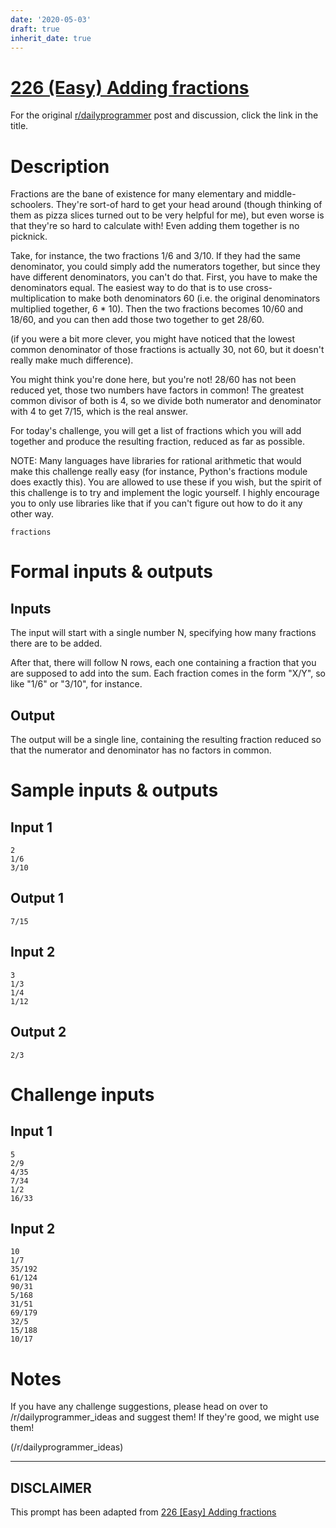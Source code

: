 ```yaml
---
date: '2020-05-03'
draft: true
inherit_date: true
---
```


# [226 (Easy) Adding fractions](https://www.reddit.com/r/dailyprogrammer/comments/3fmke1/20150803_challenge_226_easy_adding_fractions/)

For the original [r/dailyprogrammer](https://www.reddit.com/r/dailyprogrammer/) post and discussion, click the link in the title.

# Description
Fractions are the bane of existence for many elementary and middle-schoolers. They're sort-of hard to get your head around (though thinking of them as pizza slices turned out to be very helpful for me), but even worse is that they're so hard to calculate with! Even adding them together is no picknick. 

Take, for instance, the two fractions 1/6 and 3/10. If they had the same denominator, you could simply add the numerators together, but since they have different denominators, you can't do that. First, you have to make the denominators equal. The easiest way to do that is to use cross-multiplication to make both denominators 60 (i.e. the original denominators multiplied together, 6 * 10). Then the two fractions becomes 10/60 and 18/60, and you can then add those two together to get 28/60. 

(if you were a bit more clever, you might have noticed that the lowest common denominator of those fractions is actually 30, not 60, but it doesn't really make much difference). 

You might think you're done here, but you're not! 28/60 has not been reduced yet, those two numbers have factors in common! The greatest common divisor of both is 4, so we divide both numerator and denominator with 4 to get 7/15, which is the real answer. 

For today's challenge, you will get a list of fractions which you will add together and produce the resulting fraction, reduced as far as possible. 

NOTE: Many languages have libraries for rational arithmetic that would make this challenge really easy (for instance, Python's fractions module does exactly this). You are allowed to use these if you wish, but the spirit of this challenge is to try and implement the logic yourself. I highly encourage you to only use libraries like that if you can't figure out how to do it any other way. 


```
fractions
```
# Formal inputs & outputs
## Inputs
The input will start with a single number N, specifying how many fractions there are to be added. 

After that, there will follow N rows, each one containing a fraction that you are supposed to add into the sum. Each fraction comes in the form "X/Y", so like "1/6" or "3/10", for instance. 

## Output
The output will be a single line, containing the resulting fraction reduced so that the numerator and denominator has no factors in common. 

# Sample inputs & outputs
## Input 1

```
2
1/6
3/10
```
## Output 1

```
7/15
```
## Input 2

```
3
1/3
1/4
1/12
```
## Output 2

```
2/3
```
# Challenge inputs
## Input 1

```
5
2/9
4/35
7/34
1/2
16/33
```
## Input 2

```
10
1/7
35/192
61/124
90/31
5/168
31/51
69/179
32/5
15/188
10/17
```
# Notes
If you have any challenge suggestions, please head on over to /r/dailyprogrammer_ideas and suggest them! If they're good, we might use them!

(/r/dailyprogrammer_ideas)

----
## **DISCLAIMER**
This prompt has been adapted from [226 [Easy] Adding fractions](https://www.reddit.com/r/dailyprogrammer/comments/3fmke1/20150803_challenge_226_easy_adding_fractions/
)
